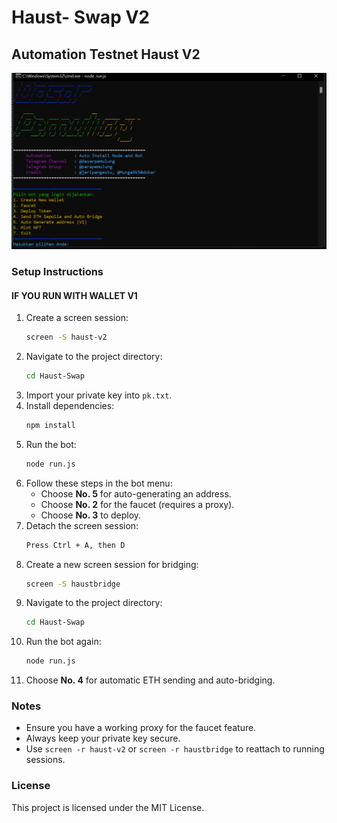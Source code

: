 # Haust- Swap V2

## Automation Testnet Haust V2

![Tampilan Bot](haust.jpg)

### Setup Instructions

#### IF YOU RUN WITH WALLET V1

1. Create a screen session:
   ```sh
   screen -S haust-v2
   ```
2. Navigate to the project directory:
   ```sh
   cd Haust-Swap
   ```
3. Import your private key into `pk.txt`.
4. Install dependencies:
   ```sh
   npm install
   ```
5. Run the bot:
   ```sh
   node run.js
   ```
6. Follow these steps in the bot menu:
   - Choose **No. 5** for auto-generating an address.
   - Choose **No. 2** for the faucet (requires a proxy).
   - Choose **No. 3** to deploy.
7. Detach the screen session:
   ```sh
   Press Ctrl + A, then D
   ```
8. Create a new screen session for bridging:
   ```sh
   screen -S haustbridge
   ```
9. Navigate to the project directory:
   ```sh
   cd Haust-Swap
   ```
10. Run the bot again:
    ```sh
    node run.js
    ```
11. Choose **No. 4** for automatic ETH sending and auto-bridging.

### Notes
- Ensure you have a working proxy for the faucet feature.
- Always keep your private key secure.
- Use `screen -r haust-v2` or `screen -r haustbridge` to reattach to running sessions.

### License
This project is licensed under the MIT License.

